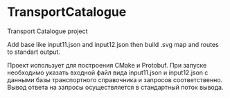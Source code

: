 # TransportCatalogue
Transport Catalogue project

Add base like input11.json and input12.json then build .svg map and routes to standart output.

Проект использует для построения CMake и Protobuf. При запуске необходимо указать входной файл вида input11.json и input12.json с данными базы транспортного справочника и запросов соответственно. Вывод ответа на запросы осуществляется в стандартный поток вывода.
